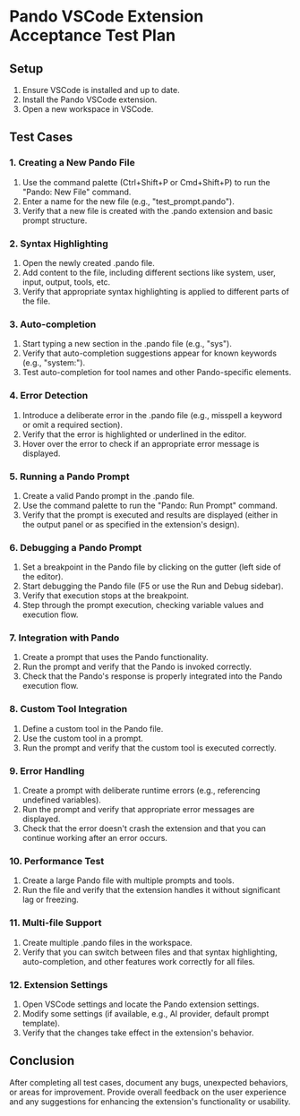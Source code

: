 # Pando VSCode Extension Acceptance Test Plan

## Setup
1. Ensure VSCode is installed and up to date.
2. Install the Pando VSCode extension.
3. Open a new workspace in VSCode.

## Test Cases

### 1. Creating a New Pando File
1. Use the command palette (Ctrl+Shift+P or Cmd+Shift+P) to run the "Pando: New File" command.
2. Enter a name for the new file (e.g., "test_prompt.pando").
3. Verify that a new file is created with the .pando extension and basic prompt structure.

### 2. Syntax Highlighting
1. Open the newly created .pando file.
2. Add content to the file, including different sections like system, user, input, output, tools, etc.
3. Verify that appropriate syntax highlighting is applied to different parts of the file.

### 3. Auto-completion
1. Start typing a new section in the .pando file (e.g., "sys").
2. Verify that auto-completion suggestions appear for known keywords (e.g., "system:").
3. Test auto-completion for tool names and other Pando-specific elements.

### 4. Error Detection
1. Introduce a deliberate error in the .pando file (e.g., misspell a keyword or omit a required section).
2. Verify that the error is highlighted or underlined in the editor.
3. Hover over the error to check if an appropriate error message is displayed.

### 5. Running a Pando Prompt
1. Create a valid Pando prompt in the .pando file.
2. Use the command palette to run the "Pando: Run Prompt" command.
3. Verify that the prompt is executed and results are displayed (either in the output panel or as specified in the extension's design).

### 6. Debugging a Pando Prompt
1. Set a breakpoint in the Pando file by clicking on the gutter (left side of the editor).
2. Start debugging the Pando file (F5 or use the Run and Debug sidebar).
3. Verify that execution stops at the breakpoint.
4. Step through the prompt execution, checking variable values and execution flow.

### 7. Integration with Pando
1. Create a prompt that uses the Pando functionality.
2. Run the prompt and verify that the Pando is invoked correctly.
3. Check that the Pando's response is properly integrated into the Pando execution flow.

### 8. Custom Tool Integration
1. Define a custom tool in the Pando file.
2. Use the custom tool in a prompt.
3. Run the prompt and verify that the custom tool is executed correctly.

### 9. Error Handling
1. Create a prompt with deliberate runtime errors (e.g., referencing undefined variables).
2. Run the prompt and verify that appropriate error messages are displayed.
3. Check that the error doesn't crash the extension and that you can continue working after an error occurs.

### 10. Performance Test
1. Create a large Pando file with multiple prompts and tools.
2. Run the file and verify that the extension handles it without significant lag or freezing.

### 11. Multi-file Support
1. Create multiple .pando files in the workspace.
2. Verify that you can switch between files and that syntax highlighting, auto-completion, and other features work correctly for all files.

### 12. Extension Settings
1. Open VSCode settings and locate the Pando extension settings.
2. Modify some settings (if available, e.g., AI provider, default prompt template).
3. Verify that the changes take effect in the extension's behavior.

## Conclusion
After completing all test cases, document any bugs, unexpected behaviors, or areas for improvement. Provide overall feedback on the user experience and any suggestions for enhancing the extension's functionality or usability.
